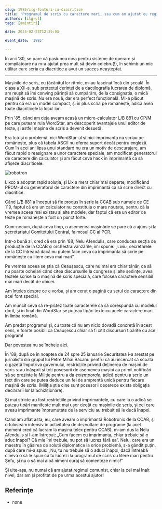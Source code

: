 ```yaml
---
slug: 1985/ilg-fonturi-cu-diacritice
title: 'Programul de scris cu caractere mari, sau cum am ajutat eu regimul comunist'
authors: [ilg-ul]
tags: [amintiri]

date: 2024-02-25T12:39:03

event_date: '1985'

---
```


În anii '80, se pare că pasiunea mea pentru sisteme de operare și compilatoare nu m-a ajutat prea mult să devin celebru(!), în schimb un mic utilitar care scria cu diacritice a avut un succes neașteptat.

<!-- truncate -->

---

Mașinile de scris, cu țăcănitul lor ritmic, m-au fascinat încă din școală. În clasa a XII-a, sub pretextul cerinței de a dactilografia lucrarea de diplomă, am reușit să îmi conving părinții să cumpărăm, de la consignația, o mică mașină de scris. Nu era nouă, dar era perfect funcțională. Mi-a plăcut pentru că era un model compact, și în plus scria pe românește, adică avea toate diacriticele la locul lor.

Prin '85, când am deja aveam acasă un micro-calculator L/B 881 cu CP/M pe care puteam rula WordStar, am descoperit avantajele unui editor de texte, și astfel mașina de scris a devenit desuetă.

Era totuși o problemă, nici WordStar-ul și nici imprimanta nu scriau pe românește, plus că tabela ASCII nu oferea suport decât pentru engleză. Cum în acei ani lipsa unui standard nu era un motiv de descurajare, am făcut rapid o reasignare a unor caractere speciale, am modificat generatorul de caractere din calculator și am făcut ceva hack în imprimantă ca să afișeze diacriticele.

![robotron](https://cronica-it.github.io/imagini/1985/ilg-fonturi-cu-diacritice/printer-robotron-k6312.jpg)

Lixco a adoptat rapid soluția, și Lix a mers chiar mai departe, modificând PROM-ul cu generatorul de caractere din imprimantă ca să scrie direct cu diacritice.

Când L/B 881 a început să fie produs în serie la CCAB sub numele de CE 119, faptul că era un calculator nu constituia o mare noutate, pentru că la vremea aceea mai existau și alte modele, dar faptul că era un editor de texte pe românește a fost un punct forte.

Cum-necum, după ceva timp, o asemenea mașinărie se pare că a ajuns și la secretariatul Comitetului Central, faimosul CC al PCR.

Intr-o bună zi, cred că era prin '88, Nelu Afendulis, care conducea secția de producție de la CCAB și orchestra vânzările, îmi spune: „Liviu, secretarele de la CC întreabă dacă nu putem face ceva ca imprimanta să scrie pe românește cu litere ceva mai mari”.

Pe vremea aceea se știa că Ceaușescu, care nu mai era chiar tânăr, ca să nu poarte ochelari când citea discursurile la congrese și alte ședințe, avea textele scrise la o mașină de scris specială, care folosea caractere sensibil mai mari decât de obicei.

Am înțeles despre ce e vorba, și am cerut o pagină cu setul de caractere din acel font special.

Am muncit ceva să re-pictez toate caracterele ca să corespundă cu modelul dorit, și în final din WordStar se puteau tipări texte cu acele caractere mari, în limba română.

Am predat programul și, cu toate că nu am nicio dovadă concretă în acest sens, e foarte posibil ca Ceaușescu chiar să fi citit discursuri tipărite cu acel program!

Dar povestea nu se încheie aici.

În '89, după ce în noaptea de 24 spre 25 ianuarie Securitatea i-a arestat pe jurnaliștii din grupul lui Petre Mihai Băcanu pentru că au încercat să scoată o gazetă împotriva guvernului, restricțiile privind deținerea de mașini de scris s-au înăsprit și toți posesorii de asemenea mașini au primit notificări să se prezinte la Miliție pentru a da _extemporale_, adică pentru a scrie un text din care se putea deduce un fel de amprentă unică pentru fiecare mașină de scris. (Miliția știa cine sunt posesorii deoarece exista obligația declarării lor la achiziționare).

Și mai stricte au fost restricțiile privind imprimantele, cu care la o adică se puteau tipări manifeste mult mai ușor decât cu mașinile de scris, și cei care aveau imprimante împrumutate de la serviciu au trebuit să le ducă înapoi.

Cand am aflat asta, eu, care aveam o imprimantă Robotronic de la CCAB, și o foloseam intensiv în activitatea de dezvoltare de programe (la acel moment cred că lucram la mașina telex pentru CCAB), m-am dus la Nelu Afendulis și l-am întrebat: „Cum facem cu imprimanta, chiar trebuie să o aduc înapoi? Că mie îmi trebuie, nu pot să lucrez fără ea”. Nelu, care era un maestru în găsirea de soluții diplomatice la orice problemă, s-a gândit puțin, după care mi-a spus: „Nu, tu nu trebuie să o aduci înapoi, dacă întreabă cineva o să le spun că tu lucrezi la programul de scris cu litere mari pentru Șefu, și nu o să mai aibă nimeni curaj să comenteze nimic!”

Și uite-așa, nu numai că am ajutat regimul comunist, chiar la cel mai înalt nivel, dar am și profitat de pe urma acestui ajutor!

## Referințe

- none
